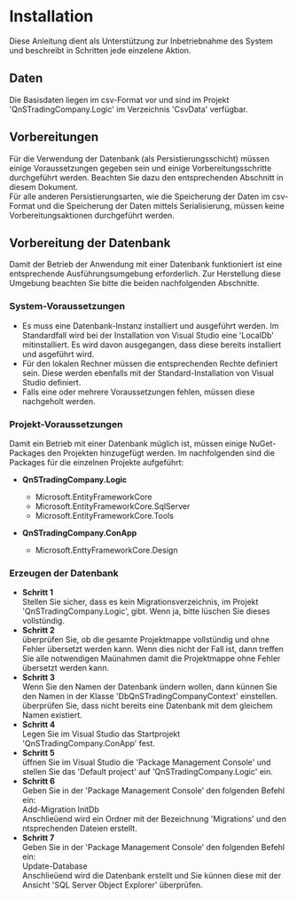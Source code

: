 # Installation
Diese Anleitung dient als Unterstützung zur Inbetriebnahme des System und beschreibt in Schritten jede einzelene Aktion.  
## Daten
Die Basisdaten liegen im csv-Format vor und sind im Projekt 'QnSTradingCompany.Logic' im Verzeichnis 
'CsvData' verfügbar.
## Vorbereitungen
Für die Verwendung der Datenbank (als Persistierungsschicht) müssen einige Voraussetzungen gegeben 
sein und einige Vorbereitungsschritte durchgeführt werden. Beachten Sie dazu den entsprechenden 
Abschnitt in diesem Dokument.  
Für alle anderen Persistierungsarten, wie die Speicherung der Daten im csv-Format und die Speicherung 
der Daten mittels Serialisierung, müssen keine Vorbereitungsaktionen durchgeführt werden.
## Vorbereitung der Datenbank
Damit der Betrieb der Anwendung mit einer Datenbank funktioniert ist eine entsprechende Ausführungsumgebung 
erforderlich. Zur Herstellung diese Umgebung beachten Sie bitte die beiden nachfolgenden Abschnitte.
### System-Voraussetzungen
+ Es muss eine Datenbank-Instanz installiert und ausgeführt werden. Im Standardfall wird bei der 
Installation von Visual Studio eine 'LocalDb' mitinstalliert. Es wird davon ausgegangen, dass 
diese bereits installiert und asgeführt wird. 
+ Für den lokalen Rechner müssen die entsprechenden Rechte definiert sein. Diese werden ebenfalls 
mit der Standard-Installation von Visual Studio definiert.
+ Falls eine oder mehrere Voraussetzungen fehlen, müssen diese nachgeholt werden.

### Projekt-Voraussetzungen
Damit ein Betrieb mit einer Datenbank müglich ist, müssen einige NuGet-Packages den Projekten hinzugefügt werden. Im nachfolgenden sind die Packages für die einzelnen Projekte aufgeführt:

+ **QnSTradingCompany.Logic**
  + Microsoft.EntityFrameworkCore
  + Microsoft.EntityFrameworkCore.SqlServer
  + Microsoft.EntityFrameworkCore.Tools

+ **QnSTradingCompany.ConApp**
  + Microsoft.EnttyFrameworkCore.Design

### Erzeugen der Datenbank
+ **Schritt 1**  
Stellen Sie sicher, dass es kein Migrationsverzeichnis, im Projekt 'QnSTradingCompany.Logic', gibt. Wenn ja, bitte lüschen Sie dieses vollstündig.
+ **Schritt 2**  
überprüfen Sie, ob die gesamte Projektmappe vollstündig und ohne Fehler übersetzt werden kann. 
Wenn dies nicht der Fall ist, dann treffen Sie alle notwendigen Maünahmen damit die Projektmappe 
ohne Fehler übersetzt werden kann.
+ **Schritt 3**  
Wenn Sie den Namen der Datenbank ündern wollen, dann künnen Sie den Namen in der Klasse 
'DbQnSTradingCompanyContext' einstellen. überprüfen Sie, dass nicht bereits eine Datenbank mit dem gleichem Namen existiert.
+ **Schritt 4**  
 Legen Sie im Visual Studio das Startprojekt 'QnSTradingCompany.ConApp' fest.
+ **Schritt 5**  
üffnen Sie im Visual Studio die 'Package Management Console' und stellen Sie das 'Default project' auf 
'QnSTradingCompany.Logic' ein.
+ **Schritt 6**  
Geben Sie in der 'Package Management Console' den folgenden Befehl ein:  
Add-Migration InitDb  
Anschlieüend wird ein Ordner mit der Bezeichnung 'Migrations' und den ntsprechenden Dateien erstellt.  
+ **Schritt 7**  
Geben Sie in der 'Package Management Console' den folgenden Befehl ein:  
Update-Database  
Anschlieüend wird die Datenbank erstellt und Sie künnen diese mit der Ansicht 
'SQL Server Object Explorer' überprüfen.
